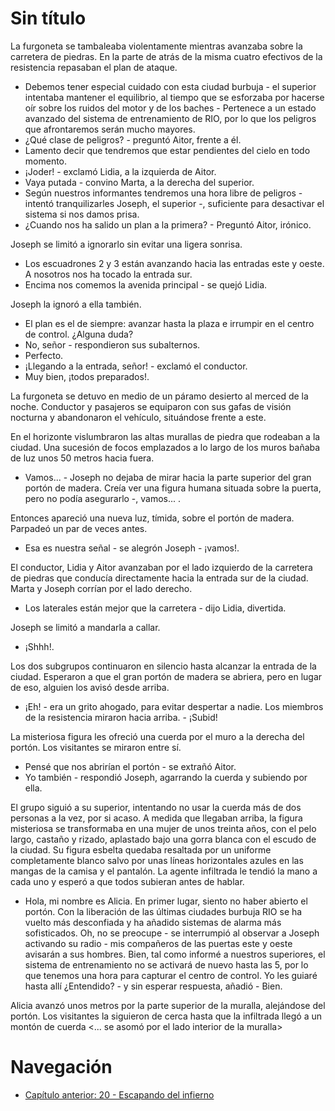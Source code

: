 # Sin título

La furgoneta se tambaleaba violentamente mientras avanzaba sobre la carretera de piedras. En la parte de atrás de la misma cuatro efectivos de la resistencia repasaban el plan de ataque.

- Debemos tener especial cuidado con esta ciudad burbuja - el superior intentaba mantener el equilibrio, al tiempo que se esforzaba por hacerse oír sobre los ruidos del motor y de los baches - Pertenece a un estado avanzado del sistema de entrenamiento de RIO, por lo que los peligros que afrontaremos serán mucho mayores.
- ¿Qué clase de peligros? - preguntó Aitor, frente a él.
- Lamento decir que tendremos que estar pendientes del cielo en todo momento.
- ¡Joder! - exclamó Lidia, a la izquierda de Aitor.
- Vaya putada - convino Marta, a la derecha del superior.
- Según nuestros informantes tendremos una hora libre de peligros - intentó tranquilizarles Joseph, el superior -, suficiente para desactivar el sistema si nos damos prisa.
- ¿Cuando nos ha salido un plan a la primera? - Preguntó Aitor, irónico.

Joseph se limitó a ignorarlo sin evitar una ligera sonrisa.

- Los escuadrones 2 y 3 están avanzando hacia las entradas este y oeste. A nosotros nos ha tocado la entrada sur.
- Encima nos comemos la avenida principal - se quejó Lidia.

Joseph la ignoró a ella también.

- El plan es el de siempre: avanzar hasta la plaza e irrumpir en el centro de control. ¿Alguna duda?
- No, señor - respondieron sus subalternos.
- Perfecto.
- ¡Llegando a la entrada, señor! - exclamó el conductor.
- Muy bien, ¡todos preparados!.

La furgoneta se detuvo en medio de un páramo desierto al merced de la noche. Conductor y pasajeros se equiparon con sus gafas de visión nocturna y abandonaron el vehículo, situándose frente a este.

En el horizonte vislumbraron las altas murallas de piedra que rodeaban a la ciudad. Una sucesión de focos emplazados a lo largo de los muros bañaba de luz unos 50 metros hacia fuera.

- Vamos... - Joseph no dejaba de mirar hacia la parte superior del gran portón de madera. Creía ver una figura humana situada sobre la puerta, pero no podía asegurarlo -, vamos... .

Entonces apareció una nueva luz, tímida, sobre el portón de madera. Parpadeó un par de veces antes.

- Esa es nuestra señal - se alegrón Joseph - ¡vamos!.

El conductor, Lidia y Aitor avanzaban por el lado izquierdo de la carretera de piedras que conducía directamente hacia la entrada sur de la ciudad. Marta y Joseph corrían por el lado derecho.

- Los laterales están mejor que la carretera - dijo Lidia, divertida.

Joseph se limitó a mandarla a callar.

- ¡Shhh!.

Los dos subgrupos continuaron en silencio hasta alcanzar la entrada de la ciudad. Esperaron a que el gran portón de madera se abriera, pero en lugar de eso, alguien los avisó desde arriba.

- ¡Eh! - era un grito ahogado, para evitar despertar a nadie. Los miembros de la resistencia miraron hacia arriba. - ¡Subid!

La misteriosa figura les ofreció una cuerda por el muro a la derecha del portón. Los visitantes se miraron entre sí.

- Pensé que nos abrirían el portón - se extrañó Aitor.
- Yo también - respondió Joseph, agarrando la cuerda y subiendo por ella.

El grupo siguió a su superior, intentando no usar la cuerda más de dos personas a la vez, por si acaso. A medida que llegaban arriba, la figura misteriosa se transformaba en una mujer de unos treinta años, con el pelo largo, castaño y rizado, aplastado bajo una gorra blanca con el escudo de la ciudad. Su figura esbelta quedaba resaltada por un uniforme completamente blanco salvo por unas líneas horizontales azules en las mangas de la camisa y el pantalón. La agente infiltrada le tendió la mano a cada uno y esperó a que todos subieran antes de hablar.

- Hola, mi nombre es Alicia. En primer lugar, siento no haber abierto el portón. Con la liberación de las últimas ciudades burbuja RIO se ha vuelto más desconfiada y ha añadido sistemas de alarma más sofisticados. Oh, no se preocupe - se interrumpió al observar a Joseph activando su radio - mis compañeros de las puertas este y oeste avisarán a sus hombres. Bien, tal como informé a nuestros superiores, el sistema de entrenamiento no se activará de nuevo hasta las 5, por lo que tenemos una hora para capturar el centro de control. Yo les guiaré hasta allí ¿Entendido? - y sin esperar respuesta, añadió - Bien.

Alicia avanzó unos metros por la parte superior de la muralla, alejándose del portón. Los visitantes la siguieron de cerca hasta que la infiltrada llegó a un montón de cuerda <... se asomó por el lado interior de la muralla>


# Navegación

- [Capítulo anterior: 20 - Escapando del infierno](c20_escapando_del_infierno.md)
